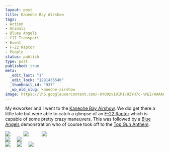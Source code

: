 ```yaml
---
layout: post
title: Kaneohe Bay Airshow
tags:
- Action
- Animals
- Blues Angels
- C17 Transport
- Event
- F-22 Raptor
- People
status: publish
type: post
published: true
meta:
  _edit_last: "1"
  _edit_lock: "1291435540"
  _thumbnail_id: "937"
  _wp_old_slug: kaneohe-airshow
image: https://lh6.googleusercontent.com/-nYU0zv181MI/UZYH7c-nrEI/AAAAAAAAAUI/OpacEz87Fv0/w550-h473-no/Blue-angels-Fleur-de-Lis.jpg
---
```

My exworker and I went to the [Kaneohe Bay Airshow][kbas].  We did get there a little late but were able to catch a glimpse of an [F-22 Raptor][f22r] which is capable of some pretty crazy maneuvers.  This was followed by a [Blue Angels][ba] demonstration who of course took off to the [Top Gun Anthem][tga].

<div class="large-4 columns">
<img class="post" src="https://lh6.googleusercontent.com/-_CDpVW625N4/UZYH8PKgN5I/AAAAAAAAAUo/eLl_2Z5K6-4/w540-h339-no/Blue-angels-in-tight-formation.jpg">
<br>
<img class="post" src="https://lh5.googleusercontent.com/-hjwr_XvNBhk/UZYH68t0lUI/AAAAAAAAAUE/CJa_VSreXqs/w430-h250-no/Blue-Angels-pilot-waving-at-spectators.jpg">
<br>
<img class="post"" src="https://lh6.googleusercontent.com/-nYU0zv181MI/UZYH7c-nrEI/AAAAAAAAAUI/OpacEz87Fv0/w550-h473-no/Blue-angels-Fleur-de-Lis.jpg">
<br>
</div>
<div class="large-4 columns">
<img class="post" src="https://lh4.googleusercontent.com/-jwLBoflG8GU/UZYH9bpUYSI/AAAAAAAAAUs/_lZ4aAzCXLQ/w400-h533-no/F22-Raptor-bottom-view.jpg">
<img class="post" src ="https://lh4.googleusercontent.com/-aVbPo1EarqQ/UZYH60AzizI/AAAAAAAAAT8/ew7Ojse6tlw/w500-h304-no/Blue-Angels-barrel-roll.jpg">
</div>
<div class="large-4 columns">
<img class="post"src="https://lh5.googleusercontent.com/-yNxnaU4u1To/UZYH700Uo8I/AAAAAAAAAUY/ujLkZHN1cdA/w540-h232-no/Blue-angels-in-Delta-formation.jpg">
<img class="post" src="https://lh3.googleusercontent.com/-IIlT0bj6XW0/UZYH9YZITkI/AAAAAAAAAUw/Z5Y2tN6BmlQ/w455-h222-no/C20-Transport-engines.jpg">
<img class="post" src="https://lh5.googleusercontent.com/-bekBmq9ifss/UZYH8eg4kII/AAAAAAAAAUk/YkGT1iLU_I8/w470-h308-no/Bulldog-Duke-on-tank.jpg">
</div>

<!--- Links -->
[kbas]: http://www.kaneohebayairshow.com
[f22r]: http://en.wikipedia.org/wiki/F-22_Raptor
[ba]: http://en.wikipedia.org/wiki/Blue_Angels
[tga]: http://en.wikipedia.org/wiki/Top_Gun_Anthem

<!--- Images -->
[batf]:https://lh6.googleusercontent.com/-_CDpVW625N4/UZYH8PKgN5I/AAAAAAAAAUo/eLl_2Z5K6-4/w540-h339-no/Blue-angels-in-tight-formation.jpg
[f22b]: https://lh4.googleusercontent.com/-jwLBoflG8GU/UZYH9bpUYSI/AAAAAAAAAUs/_lZ4aAzCXLQ/w400-h533-no/F22-Raptor-bottom-view.jpg
[badf]: https://lh5.googleusercontent.com/-yNxnaU4u1To/UZYH700Uo8I/AAAAAAAAAUY/ujLkZHN1cdA/w540-h232-no/Blue-angels-in-Delta-formation.jpg
[bapw]: https://lh5.googleusercontent.com/-hjwr_XvNBhk/UZYH68t0lUI/AAAAAAAAAUE/CJa_VSreXqs/w430-h250-no/Blue-Angels-pilot-waving-at-spectators.jpg
[bafdl]: https://lh4.googleusercontent.com/-aVbPo1EarqQ/UZYH60AzizI/AAAAAAAAAT8/ew7Ojse6tlw/w500-h304-no/Blue-Angels-barrel-roll.jpg
[c17t]: https://lh3.googleusercontent.com/-IIlT0bj6XW0/UZYH9YZITkI/AAAAAAAAAUw/Z5Y2tN6BmlQ/w455-h222-no/C20-Transport-engines.jpg
[babr]: https://lh6.googleusercontent.com/-nYU0zv181MI/UZYH7c-nrEI/AAAAAAAAAUI/OpacEz87Fv0/w550-h473-no/Blue-angels-Fleur-de-Lis.jpg
[bdt]: https://lh5.googleusercontent.com/-bekBmq9ifss/UZYH8eg4kII/AAAAAAAAAUk/YkGT1iLU_I8/w470-h308-no/Bulldog-Duke-on-tank.jpg
